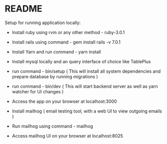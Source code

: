 # README

Setup for running application locally:

- Install ruby using rvm or any other method - ruby-3.0.1

- Install rails using command - gem install rails -v 7.0.1

- Install Yarn and run command - yarn install

- Install mysql locally and an query interface of choice like TablePlus

- run command - bin/setup ( This will install all system dependencies and prepare database by running migrations )

- run command - bin/dev ( This will start backend server as well as yarn watcher for UI changes )

- Access the app on your browser at localhost:3000

- Install mailhog ( email testing tool, with a web UI to view outgoing emails )

- Run mailhog using command - mailhog

- Access mailhog UI on your browser at localhost:8025
